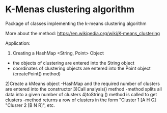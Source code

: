 # K-Menas clustering algorithm
Package of classes implementing the k-means clustering algorithm

More about the method: https://en.wikipedia.org/wiki/K-means_clustering

Application:

1. Creating a HashMap <String, Point> Object
+ the objects of clustering are entered into the String object
+ coordinates of clustering objects are entered into the Point object (createPoint() method)
	
2)Create a kMeans object
	-HashMap and the required number of clusters are entered into the constructor
3)Call analysis() method
	-method splits all data into a given number of clusters
4)toString () method is called to get clusters
	-method returns a row of clusters in the form "Cluster 1 [A H G]
						      "Clusrer 2 [B N R]", etc.
